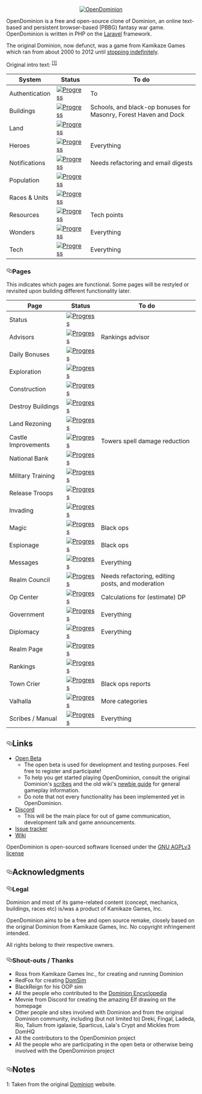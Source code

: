 <article class="markdown-body entry-content p-5" itemprop="text">
    <p align="center">
        <a target="_blank" rel="noopener noreferrer" href="https://raw.githubusercontent.com/WaveHack/OpenDominion/resources/logos/opendominion.png"><img src="https://raw.githubusercontent.com/WaveHack/OpenDominion/resources/logos/opendominion.png" alt="OpenDominion" style="max-width:100%;"></a>
    </p>

<p>OpenDominion is a free and open-source clone of Dominion, an online text-based and persistent browser-based (PBBG) fantasy war game. OpenDominion is written in PHP on the <a href="https://laravel.com" rel="nofollow">Laravel</a> framework.</p>
<p>The original Dominion, now defunct, was a game from Kamikaze Games which ran from about 2000 to 2012 until <a href="https://dominion.opendominion.net/GameOver.htm" rel="nofollow">stopping indefinitely</a>.</p>
<p>Original intro text: <sup><a href="#notes-1">[1]</a></sup></p>
<table>
    <thead>
            <tr>
                <th>System</th>
                <th>Status</th>
                <th>To do</th>
            </tr>
        </thead>
        <tbody>
            <tr>
                <td>Authentication</td>
                <td>
                    <a target="_blank" rel="noopener noreferrer" href="https://camo.githubusercontent.com/2f27b6ff293d53a573dae1654ba66894f42b257b/68747470733a2f2f70726f67726573732d6261722e6465762f39352f"><img src="https://camo.githubusercontent.com/2f27b6ff293d53a573dae1654ba66894f42b257b/68747470733a2f2f70726f67726573732d6261722e6465762f39352f" alt="Progress" data-canonical-src="https://progress-bar.dev/100/" style="max-width:100%;"></a>
                </td>
                <td>To </td>
            </tr>
            <tr>
                <td>Buildings</td>
                <td>
                    <a target="_blank" rel="noopener noreferrer" href="https://camo.githubusercontent.com/eea21ac7531d596c69694268d85042bae72287a9/68747470733a2f2f70726f67726573732d6261722e6465762f39302f"><img src="https://camo.githubusercontent.com/eea21ac7531d596c69694268d85042bae72287a9/68747470733a2f2f70726f67726573732d6261722e6465762f39302f" alt="Progress" data-canonical-src="https://progress-bar.dev/90/" style="max-width:100%;"></a>
                </td>
                <td>Schools, and black-op bonuses for Masonry, Forest Haven and Dock</td>
            </tr>
            <tr>
                <td>Land</td>
                <td>
                    <a target="_blank" rel="noopener noreferrer" href="https://camo.githubusercontent.com/086c7e9f995ca911dbac6f5b04a17cf1223fbdad/68747470733a2f2f70726f67726573732d6261722e6465762f3130302f"><img src="https://camo.githubusercontent.com/086c7e9f995ca911dbac6f5b04a17cf1223fbdad/68747470733a2f2f70726f67726573732d6261722e6465762f3130302f" alt="Progress" data-canonical-src="https://progress-bar.dev/100/" style="max-width:100%;"></a>
                </td>
                <td></td>
            </tr>
            <tr>
                <td>Heroes</td>
                <td>
                    <a target="_blank" rel="noopener noreferrer" href="https://camo.githubusercontent.com/82822e6743c427d6aebcceff36fa8707876d73be/68747470733a2f2f70726f67726573732d6261722e6465762f302f"><img src="https://camo.githubusercontent.com/82822e6743c427d6aebcceff36fa8707876d73be/68747470733a2f2f70726f67726573732d6261722e6465762f302f" alt="Progress" data-canonical-src="https://progress-bar.dev/0/" style="max-width:100%;"></a>
                </td>
                <td>Everything</td>
            </tr>
            <tr>
                <td>Notifications</td>
                <td>
                    <a target="_blank" rel="noopener noreferrer" href="https://camo.githubusercontent.com/eb91f53146d2af6a376d0740396ec9a8c20a1afd/68747470733a2f2f70726f67726573732d6261722e6465762f35302f"><img src="https://camo.githubusercontent.com/eb91f53146d2af6a376d0740396ec9a8c20a1afd/68747470733a2f2f70726f67726573732d6261722e6465762f35302f" alt="Progress" data-canonical-src="https://progress-bar.dev/50/" style="max-width:100%;"></a>
                </td>
                <td>Needs refactoring and email digests</td>
            </tr>
            <tr>
                <td>Population</td>
                <td>
                    <a target="_blank" rel="noopener noreferrer" href="https://camo.githubusercontent.com/086c7e9f995ca911dbac6f5b04a17cf1223fbdad/68747470733a2f2f70726f67726573732d6261722e6465762f3130302f"><img src="https://camo.githubusercontent.com/086c7e9f995ca911dbac6f5b04a17cf1223fbdad/68747470733a2f2f70726f67726573732d6261722e6465762f3130302f" alt="Progress" data-canonical-src="https://progress-bar.dev/100/" style="max-width:100%;"></a>
                </td>
                <td></td>
            </tr>
            <tr>
                <td>Races &amp; Units</td>
                <td>
                    <a target="_blank" rel="noopener noreferrer" href="https://camo.githubusercontent.com/82bc5a0901b2e0ae3cd1f90225256f2d0a8ed429/68747470733a2f2f70726f67726573732d6261722e6465762f36302f"><img src="https://camo.githubusercontent.com/82bc5a0901b2e0ae3cd1f90225256f2d0a8ed429/68747470733a2f2f70726f67726573732d6261722e6465762f36302f" alt="Progress" data-canonical-src="https://progress-bar.dev/60/" style="max-width:100%;"></a>
                </td>
                <td></td>
            </tr>
            <tr>
                <td>Resources</td>
                <td>
                    <a target="_blank" rel="noopener noreferrer" href="https://camo.githubusercontent.com/2f27b6ff293d53a573dae1654ba66894f42b257b/68747470733a2f2f70726f67726573732d6261722e6465762f39352f"><img src="https://camo.githubusercontent.com/2f27b6ff293d53a573dae1654ba66894f42b257b/68747470733a2f2f70726f67726573732d6261722e6465762f39352f" alt="Progress" data-canonical-src="https://progress-bar.dev/95/" style="max-width:100%;"></a>
                </td>
                <td>Tech points</td>
            </tr>
            <tr>
                <td>Wonders</td>
                <td>
                    <a target="_blank" rel="noopener noreferrer" href="https://camo.githubusercontent.com/82822e6743c427d6aebcceff36fa8707876d73be/68747470733a2f2f70726f67726573732d6261722e6465762f302f"><img src="https://camo.githubusercontent.com/82822e6743c427d6aebcceff36fa8707876d73be/68747470733a2f2f70726f67726573732d6261722e6465762f302f" alt="Progress" data-canonical-src="https://progress-bar.dev/0/" style="max-width:100%;"></a>
                </td>
                <td>Everything</td>
            </tr>
            <tr>
                <td>Tech</td>
                <td>
                    <a target="_blank" rel="noopener noreferrer" href="https://camo.githubusercontent.com/82822e6743c427d6aebcceff36fa8707876d73be/68747470733a2f2f70726f67726573732d6261722e6465762f302f"><img src="https://camo.githubusercontent.com/82822e6743c427d6aebcceff36fa8707876d73be/68747470733a2f2f70726f67726573732d6261722e6465762f302f" alt="Progress" data-canonical-src="https://progress-bar.dev/0/" style="max-width:100%;"></a>
                </td>
                <td>Everything</td>
            </tr>
        </tbody>
    </table>
<h3><a id="user-content-pages" class="anchor" aria-hidden="true" href="#pages"><svg class="octicon octicon-link" viewBox="0 0 16 16" version="1.1" width="16" height="16" aria-hidden="true"><path fill-rule="evenodd" d="M4 9h1v1H4c-1.5 0-3-1.69-3-3.5S2.55 3 4 3h4c1.45 0 3 1.69 3 3.5 0 1.41-.91 2.72-2 3.25V8.59c.58-.45 1-1.27 1-2.09C10 5.22 8.98 4 8 4H4c-.98 0-2 1.22-2 2.5S3 9 4 9zm9-3h-1v1h1c1 0 2 1.22 2 2.5S13.98 12 13 12H9c-.98 0-2-1.22-2-2.5 0-.83.42-1.64 1-2.09V6.25c-1.09.53-2 1.84-2 3.25C6 11.31 7.55 13 9 13h4c1.45 0 3-1.69 3-3.5S14.5 6 13 6z"></path></svg></a>Pages</h3>
<p>This indicates which pages are functional. Some pages will be restyled or revisited upon building different functionality later.</p>
    <table>
        <thead>
            <tr>
                <th>Page</th>
                <th>Status</th>
                <th>To do</th>
            </tr>
        </thead>
        <tbody>
            <tr>
                <td>Status</td>
                <td>
                    <a target="_blank" rel="noopener noreferrer" href="https://camo.githubusercontent.com/086c7e9f995ca911dbac6f5b04a17cf1223fbdad/68747470733a2f2f70726f67726573732d6261722e6465762f3130302f"><img src="https://camo.githubusercontent.com/086c7e9f995ca911dbac6f5b04a17cf1223fbdad/68747470733a2f2f70726f67726573732d6261722e6465762f3130302f" alt="Progress" data-canonical-src="https://progress-bar.dev/100/" style="max-width:100%;"></a>
                </td>
                <td></td>
            </tr>
            <tr>
                <td>Advisors</td>
                <td>
                    <a target="_blank" rel="noopener noreferrer" href="https://camo.githubusercontent.com/eea21ac7531d596c69694268d85042bae72287a9/68747470733a2f2f70726f67726573732d6261722e6465762f39302f"><img src="https://camo.githubusercontent.com/eea21ac7531d596c69694268d85042bae72287a9/68747470733a2f2f70726f67726573732d6261722e6465762f39302f" alt="Progress" data-canonical-src="https://progress-bar.dev/90/" style="max-width:100%;"></a>
                </td>
                <td>Rankings advisor</td>
            </tr>
            <tr>
                <td>Daily Bonuses</td>
                <td>
                    <a target="_blank" rel="noopener noreferrer" href="https://camo.githubusercontent.com/086c7e9f995ca911dbac6f5b04a17cf1223fbdad/68747470733a2f2f70726f67726573732d6261722e6465762f3130302f"><img src="https://camo.githubusercontent.com/086c7e9f995ca911dbac6f5b04a17cf1223fbdad/68747470733a2f2f70726f67726573732d6261722e6465762f3130302f" alt="Progress" data-canonical-src="https://progress-bar.dev/100/" style="max-width:100%;"></a>
                </td>
                <td></td>
            </tr>
            <tr>
                <td>Exploration</td>
                <td>
                    <a target="_blank" rel="noopener noreferrer" href="https://camo.githubusercontent.com/086c7e9f995ca911dbac6f5b04a17cf1223fbdad/68747470733a2f2f70726f67726573732d6261722e6465762f3130302f"><img src="https://camo.githubusercontent.com/086c7e9f995ca911dbac6f5b04a17cf1223fbdad/68747470733a2f2f70726f67726573732d6261722e6465762f3130302f" alt="Progress" data-canonical-src="https://progress-bar.dev/100/" style="max-width:100%;"></a>
                </td>
                <td></td>
            </tr>
            <tr>
                <td>Construction</td>
                <td>
                    <a target="_blank" rel="noopener noreferrer" href="https://camo.githubusercontent.com/086c7e9f995ca911dbac6f5b04a17cf1223fbdad/68747470733a2f2f70726f67726573732d6261722e6465762f3130302f"><img src="https://camo.githubusercontent.com/086c7e9f995ca911dbac6f5b04a17cf1223fbdad/68747470733a2f2f70726f67726573732d6261722e6465762f3130302f" alt="Progress" data-canonical-src="https://progress-bar.dev/100/" style="max-width:100%;"></a>
                </td>
                <td></td>
            </tr>
            <tr>
                <td>Destroy Buildings</td>
                <td>
                    <a target="_blank" rel="noopener noreferrer" href="https://camo.githubusercontent.com/086c7e9f995ca911dbac6f5b04a17cf1223fbdad/68747470733a2f2f70726f67726573732d6261722e6465762f3130302f"><img src="https://camo.githubusercontent.com/086c7e9f995ca911dbac6f5b04a17cf1223fbdad/68747470733a2f2f70726f67726573732d6261722e6465762f3130302f" alt="Progress" data-canonical-src="https://progress-bar.dev/100/" style="max-width:100%;"></a>
                </td>
                <td></td>
            </tr>
            <tr>
                <td>Land Rezoning</td>
                <td>
                    <a target="_blank" rel="noopener noreferrer" href="https://camo.githubusercontent.com/086c7e9f995ca911dbac6f5b04a17cf1223fbdad/68747470733a2f2f70726f67726573732d6261722e6465762f3130302f"><img src="https://camo.githubusercontent.com/086c7e9f995ca911dbac6f5b04a17cf1223fbdad/68747470733a2f2f70726f67726573732d6261722e6465762f3130302f" alt="Progress" data-canonical-src="https://progress-bar.dev/100/" style="max-width:100%;"></a>
                </td>
                <td></td>
            </tr>
            <tr>
                <td>Castle Improvements</td>
                <td>
                    <a target="_blank" rel="noopener noreferrer" href="https://camo.githubusercontent.com/2f27b6ff293d53a573dae1654ba66894f42b257b/68747470733a2f2f70726f67726573732d6261722e6465762f39352f"><img src="https://camo.githubusercontent.com/2f27b6ff293d53a573dae1654ba66894f42b257b/68747470733a2f2f70726f67726573732d6261722e6465762f39352f" alt="Progress" data-canonical-src="https://progress-bar.dev/95/" style="max-width:100%;"></a>
                </td>
                <td>Towers spell damage reduction</td>
            </tr>
            <tr>
                <td>National Bank</td>
                <td>
                    <a target="_blank" rel="noopener noreferrer" href="https://camo.githubusercontent.com/086c7e9f995ca911dbac6f5b04a17cf1223fbdad/68747470733a2f2f70726f67726573732d6261722e6465762f3130302f"><img src="https://camo.githubusercontent.com/086c7e9f995ca911dbac6f5b04a17cf1223fbdad/68747470733a2f2f70726f67726573732d6261722e6465762f3130302f" alt="Progress" data-canonical-src="https://progress-bar.dev/100/" style="max-width:100%;"></a>
                </td>
                <td></td>
            </tr>
            <tr>
                <td>Military Training</td>
                <td>
                    <a target="_blank" rel="noopener noreferrer" href="https://camo.githubusercontent.com/086c7e9f995ca911dbac6f5b04a17cf1223fbdad/68747470733a2f2f70726f67726573732d6261722e6465762f3130302f"><img src="https://camo.githubusercontent.com/086c7e9f995ca911dbac6f5b04a17cf1223fbdad/68747470733a2f2f70726f67726573732d6261722e6465762f3130302f" alt="Progress" data-canonical-src="https://progress-bar.dev/100/" style="max-width:100%;"></a>
                </td>
                <td></td>
            </tr>
            <tr>
                <td>Release Troops</td>
                <td>
                    <a target="_blank" rel="noopener noreferrer" href="https://camo.githubusercontent.com/086c7e9f995ca911dbac6f5b04a17cf1223fbdad/68747470733a2f2f70726f67726573732d6261722e6465762f3130302f"><img src="https://camo.githubusercontent.com/086c7e9f995ca911dbac6f5b04a17cf1223fbdad/68747470733a2f2f70726f67726573732d6261722e6465762f3130302f" alt="Progress" data-canonical-src="https://progress-bar.dev/100/" style="max-width:100%;"></a>
                </td>
                <td></td>
            </tr>
            <tr>
                <td>Invading</td>
                <td>
                    <a target="_blank" rel="noopener noreferrer" href="https://camo.githubusercontent.com/086c7e9f995ca911dbac6f5b04a17cf1223fbdad/68747470733a2f2f70726f67726573732d6261722e6465762f3130302f"><img src="https://camo.githubusercontent.com/086c7e9f995ca911dbac6f5b04a17cf1223fbdad/68747470733a2f2f70726f67726573732d6261722e6465762f3130302f" alt="Progress" data-canonical-src="https://progress-bar.dev/100/" style="max-width:100%;"></a>
                </td>
                <td></td>
            </tr>
            <tr>
                <td>Magic</td>
                <td>
                    <a target="_blank" rel="noopener noreferrer" href="https://camo.githubusercontent.com/82bc5a0901b2e0ae3cd1f90225256f2d0a8ed429/68747470733a2f2f70726f67726573732d6261722e6465762f36302f"><img src="https://camo.githubusercontent.com/82bc5a0901b2e0ae3cd1f90225256f2d0a8ed429/68747470733a2f2f70726f67726573732d6261722e6465762f36302f" alt="Progress" data-canonical-src="https://progress-bar.dev/60/" style="max-width:100%;"></a>
                </td>
                <td>Black ops</td>
            </tr>
            <tr>
                <td>Espionage</td>
                <td>
                    <a target="_blank" rel="noopener noreferrer" href="https://camo.githubusercontent.com/77878eadfcc596963aa70a103c5cd2b67be1a8cc/68747470733a2f2f70726f67726573732d6261722e6465762f33352f"><img src="https://camo.githubusercontent.com/77878eadfcc596963aa70a103c5cd2b67be1a8cc/68747470733a2f2f70726f67726573732d6261722e6465762f33352f" alt="Progress" data-canonical-src="https://progress-bar.dev/35/" style="max-width:100%;"></a>
                </td>
                <td>Black ops</td>
            </tr>
            <tr>
                <td>Messages</td>
                <td>
                    <a target="_blank" rel="noopener noreferrer" href="https://camo.githubusercontent.com/82822e6743c427d6aebcceff36fa8707876d73be/68747470733a2f2f70726f67726573732d6261722e6465762f302f"><img src="https://camo.githubusercontent.com/82822e6743c427d6aebcceff36fa8707876d73be/68747470733a2f2f70726f67726573732d6261722e6465762f302f" alt="Progress" data-canonical-src="https://progress-bar.dev/0/" style="max-width:100%;"></a>
                </td>
                <td>Everything</td>
            </tr>
            <tr>
                <td>Realm Council</td>
                <td>
                    <a target="_blank" rel="noopener noreferrer" href="https://camo.githubusercontent.com/eb91f53146d2af6a376d0740396ec9a8c20a1afd/68747470733a2f2f70726f67726573732d6261722e6465762f35302f"><img src="https://camo.githubusercontent.com/eb91f53146d2af6a376d0740396ec9a8c20a1afd/68747470733a2f2f70726f67726573732d6261722e6465762f35302f" alt="Progress" data-canonical-src="https://progress-bar.dev/50/" style="max-width:100%;"></a>
                </td>
                <td>Needs refactoring, editing posts, and moderation</td>
            </tr>
            <tr>
                <td>Op Center</td>
                <td>
                    <a target="_blank" rel="noopener noreferrer" href="https://camo.githubusercontent.com/2f27b6ff293d53a573dae1654ba66894f42b257b/68747470733a2f2f70726f67726573732d6261722e6465762f39352f"><img src="https://camo.githubusercontent.com/2f27b6ff293d53a573dae1654ba66894f42b257b/68747470733a2f2f70726f67726573732d6261722e6465762f39352f" alt="Progress" data-canonical-src="https://progress-bar.dev/95/" style="max-width:100%;"></a>
                </td>
                <td>Calculations for (estimate) DP</td>
            </tr>
            <tr>
                <td>Government</td>
                <td>
                    <a target="_blank" rel="noopener noreferrer" href="https://camo.githubusercontent.com/82822e6743c427d6aebcceff36fa8707876d73be/68747470733a2f2f70726f67726573732d6261722e6465762f302f"><img src="https://camo.githubusercontent.com/82822e6743c427d6aebcceff36fa8707876d73be/68747470733a2f2f70726f67726573732d6261722e6465762f302f" alt="Progress" data-canonical-src="https://progress-bar.dev/0/" style="max-width:100%;"></a>
                </td>
                <td>Everything</td>
            </tr>
            <tr>
                <td>Diplomacy</td>
                <td>
                    <a target="_blank" rel="noopener noreferrer" href="https://camo.githubusercontent.com/82822e6743c427d6aebcceff36fa8707876d73be/68747470733a2f2f70726f67726573732d6261722e6465762f302f"><img src="https://camo.githubusercontent.com/82822e6743c427d6aebcceff36fa8707876d73be/68747470733a2f2f70726f67726573732d6261722e6465762f302f" alt="Progress" data-canonical-src="https://progress-bar.dev/0/" style="max-width:100%;"></a>
                </td>
                <td>Everything</td>
            </tr>
            <tr>
                <td>Realm Page</td>
                <td>
                    <a target="_blank" rel="noopener noreferrer" href="https://camo.githubusercontent.com/086c7e9f995ca911dbac6f5b04a17cf1223fbdad/68747470733a2f2f70726f67726573732d6261722e6465762f3130302f"><img src="https://camo.githubusercontent.com/086c7e9f995ca911dbac6f5b04a17cf1223fbdad/68747470733a2f2f70726f67726573732d6261722e6465762f3130302f" alt="Progress" data-canonical-src="https://progress-bar.dev/100/" style="max-width:100%;"></a>
                </td>
                <td></td>
            </tr>
            <tr>
                <td>Rankings</td>
                <td>
                    <a target="_blank" rel="noopener noreferrer" href="https://camo.githubusercontent.com/086c7e9f995ca911dbac6f5b04a17cf1223fbdad/68747470733a2f2f70726f67726573732d6261722e6465762f3130302f"><img src="https://camo.githubusercontent.com/086c7e9f995ca911dbac6f5b04a17cf1223fbdad/68747470733a2f2f70726f67726573732d6261722e6465762f3130302f" alt="Progress" data-canonical-src="https://progress-bar.dev/100/" style="max-width:100%;"></a>
                </td>
                <td></td>
            </tr>
            <tr>
                <td>Town Crier</td>
                <td>
                    <a target="_blank" rel="noopener noreferrer" href="https://camo.githubusercontent.com/2f27b6ff293d53a573dae1654ba66894f42b257b/68747470733a2f2f70726f67726573732d6261722e6465762f39352f"><img src="https://camo.githubusercontent.com/2f27b6ff293d53a573dae1654ba66894f42b257b/68747470733a2f2f70726f67726573732d6261722e6465762f39352f" alt="Progress" data-canonical-src="https://progress-bar.dev/95/" style="max-width:100%;"></a>
                </td>
                <td>Black ops reports</td>
            </tr>
            <tr>
                <td>Valhalla</td>
                <td>
                    <a target="_blank" rel="noopener noreferrer" href="https://camo.githubusercontent.com/d194ec5bf59b2e8817e6cd0d8205d26b6926e3bd/68747470733a2f2f70726f67726573732d6261722e6465762f32302f"><img src="https://camo.githubusercontent.com/d194ec5bf59b2e8817e6cd0d8205d26b6926e3bd/68747470733a2f2f70726f67726573732d6261722e6465762f32302f" alt="Progress" data-canonical-src="https://progress-bar.dev/20/" style="max-width:100%;"></a>
                </td>
                <td>More categories</td>
            </tr>
            <tr>
                <td>Scribes / Manual</td>
                <td>
                    <a target="_blank" rel="noopener noreferrer" href="https://camo.githubusercontent.com/82822e6743c427d6aebcceff36fa8707876d73be/68747470733a2f2f70726f67726573732d6261722e6465762f302f"><img src="https://camo.githubusercontent.com/82822e6743c427d6aebcceff36fa8707876d73be/68747470733a2f2f70726f67726573732d6261722e6465762f302f" alt="Progress" data-canonical-src="https://progress-bar.dev/0/" style="max-width:100%;"></a>
                </td>
                <td>Everything</td>
            </tr>
        </tbody>
    </table>
<h2><a id="user-content-links" class="anchor" aria-hidden="true" href="#links"><svg class="octicon octicon-link" viewBox="0 0 16 16" version="1.1" width="16" height="16" aria-hidden="true"><path fill-rule="evenodd" d="M4 9h1v1H4c-1.5 0-3-1.69-3-3.5S2.55 3 4 3h4c1.45 0 3 1.69 3 3.5 0 1.41-.91 2.72-2 3.25V8.59c.58-.45 1-1.27 1-2.09C10 5.22 8.98 4 8 4H4c-.98 0-2 1.22-2 2.5S3 9 4 9zm9-3h-1v1h1c1 0 2 1.22 2 2.5S13.98 12 13 12H9c-.98 0-2-1.22-2-2.5 0-.83.42-1.64 1-2.09V6.25c-1.09.53-2 1.84-2 3.25C6 11.31 7.55 13 9 13h4c1.45 0 3-1.69 3-3.5S14.5 6 13 6z"></path></svg></a>Links</h2>
<ul>
        <li><a href="https://beta.opendominion.net" rel="nofollow">Open Beta</a>
            <ul>
                <li>The open beta is used for development and testing purposes. Feel free to register and participate!</li>
                <li>To help you get started playing OpenDominion, consult the original Dominion's <a href="https://dominion.opendominion.net/scribes.html" rel="nofollow">scribes</a> and the old wiki's <a href="http://web.archive.org/web/20131226013425/http://dominion.lykanthropos.com:80/wiki/index.php/The_Complete_Newbie_Guide" rel="nofollow">newbie guide</a> for general gameplay information.</li>
                <li>Do note that not every functionality has been implemented yet in OpenDominion.</li>
            </ul>
        </li>
        <li><a href="https://discord.gg/mFk2wZT" rel="nofollow">Discord</a>
            <ul>
                <li>This will be the main place for out of game communication, development talk and game announcements.</li>
            </ul> 
        </li>
        <li><a href="https://github.com/WaveHack/OpenDominion/issues">Issue tracker</a></li>
        <li><a href="https://opendominion.miraheze.org" rel="nofollow">Wiki</a></li>
</ul>
	
<p>OpenDominion is open-sourced software licensed under the <a href="/WaveHack/OpenDominion/blob/develop/LICENSE">GNU AGPLv3 license</p>
<h2><a id="user-content-acknowledgments" class="anchor" aria-hidden="true" href="#acknowledgments"><svg class="octicon octicon-link" viewBox="0 0 16 16" version="1.1" width="16" height="16" aria-hidden="true"><path fill-rule="evenodd" d="M4 9h1v1H4c-1.5 0-3-1.69-3-3.5S2.55 3 4 3h4c1.45 0 3 1.69 3 3.5 0 1.41-.91 2.72-2 3.25V8.59c.58-.45 1-1.27 1-2.09C10 5.22 8.98 4 8 4H4c-.98 0-2 1.22-2 2.5S3 9 4 9zm9-3h-1v1h1c1 0 2 1.22 2 2.5S13.98 12 13 12H9c-.98 0-2-1.22-2-2.5 0-.83.42-1.64 1-2.09V6.25c-1.09.53-2 1.84-2 3.25C6 11.31 7.55 13 9 13h4c1.45 0 3-1.69 3-3.5S14.5 6 13 6z"></path></svg></a>Acknowledgments</h2>
<h3><a id="user-content-legal" class="anchor" aria-hidden="true" href="#legal"><svg class="octicon octicon-link" viewBox="0 0 16 16" version="1.1" width="16" height="16" aria-hidden="true"><path fill-rule="evenodd" d="M4 9h1v1H4c-1.5 0-3-1.69-3-3.5S2.55 3 4 3h4c1.45 0 3 1.69 3 3.5 0 1.41-.91 2.72-2 3.25V8.59c.58-.45 1-1.27 1-2.09C10 5.22 8.98 4 8 4H4c-.98 0-2 1.22-2 2.5S3 9 4 9zm9-3h-1v1h1c1 0 2 1.22 2 2.5S13.98 12 13 12H9c-.98 0-2-1.22-2-2.5 0-.83.42-1.64 1-2.09V6.25c-1.09.53-2 1.84-2 3.25C6 11.31 7.55 13 9 13h4c1.45 0 3-1.69 3-3.5S14.5 6 13 6z"></path></svg></a>Legal</h3>
<p>Dominion and most of its game-related content (concept, mechanics, buildings, races etc) is/was a product of Kamikaze Games, Inc.</p>
<p>OpenDominion aims to be a free and open source remake, closely based on the original Dominion from Kamikaze Games, Inc. No copyright infringement intended.</p>
<p>All rights belong to their respective owners.</p>
<h3><a id="user-content-shout-outs--thanks" class="anchor" aria-hidden="true" href="#shout-outs--thanks"><svg class="octicon octicon-link" viewBox="0 0 16 16" version="1.1" width="16" height="16" aria-hidden="true"><path fill-rule="evenodd" d="M4 9h1v1H4c-1.5 0-3-1.69-3-3.5S2.55 3 4 3h4c1.45 0 3 1.69 3 3.5 0 1.41-.91 2.72-2 3.25V8.59c.58-.45 1-1.27 1-2.09C10 5.22 8.98 4 8 4H4c-.98 0-2 1.22-2 2.5S3 9 4 9zm9-3h-1v1h1c1 0 2 1.22 2 2.5S13.98 12 13 12H9c-.98 0-2-1.22-2-2.5 0-.83.42-1.64 1-2.09V6.25c-1.09.53-2 1.84-2 3.25C6 11.31 7.55 13 9 13h4c1.45 0 3-1.69 3-3.5S14.5 6 13 6z"></path></svg></a>Shout-outs / Thanks</h3>
<ul>
    <li>Ross from Kamikaze Games Inc., for creating and running Dominion</li>
    <li>RedFox for creating <a href="http://web.archive.org/web/20150918011332/http://dominion.lykanthropos.com:80/DomSim" rel="nofollow">DomSim</a></li>
    <li>BlackReign for his OOP sim</li>
    <li>All the people who contributed to the <a href="http://web.archive.org/web/20141017235815/http://dominion.lykanthropos.com/wiki/index.php/Main_Page" rel="nofollow">Dominion Encyclopedia</a></li>
    <li>Mevnie from Discord for creating the amazing Elf drawing on the homepage</li>
    <li>Other people and sites involved with Dominion and from the original Dominion community, including (but not limited to) Dreki, Fingal, Ladeda, Rio, Talium from igalaxie, Sparticus, Lala's Crypt and Mickles from DomHQ</li>
    <li>All the contributors to the OpenDominion project</li>
    <li>All the people who are participating in the open beta or otherwise being involved with the OpenDominion project</li>
</ul>
<h2><a id="user-content-notes" class="anchor" aria-hidden="true" href="#notes"><svg class="octicon octicon-link" viewBox="0 0 16 16" version="1.1" width="16" height="16" aria-hidden="true"><path fill-rule="evenodd" d="M4 9h1v1H4c-1.5 0-3-1.69-3-3.5S2.55 3 4 3h4c1.45 0 3 1.69 3 3.5 0 1.41-.91 2.72-2 3.25V8.59c.58-.45 1-1.27 1-2.09C10 5.22 8.98 4 8 4H4c-.98 0-2 1.22-2 2.5S3 9 4 9zm9-3h-1v1h1c1 0 2 1.22 2 2.5S13.98 12 13 12H9c-.98 0-2-1.22-2-2.5 0-.83.42-1.64 1-2.09V6.25c-1.09.53-2 1.84-2 3.25C6 11.31 7.55 13 9 13h4c1.45 0 3-1.69 3-3.5S14.5 6 13 6z"></path></svg></a>Notes</h2>
<p><a name="user-content-notes-1">1</a>: Taken from the original <a href="https://dominion.opendominion.net/" rel="nofollow">Dominion</a> website.</p>
</article>
